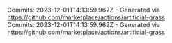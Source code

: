 Commits: 2023-12-01T14:13:59.962Z - Generated via https://github.com/marketplace/actions/artificial-grass
<br>
Commits: 2023-12-01T14:13:59.962Z - Generated via https://github.com/marketplace/actions/artificial-grass
<br>

